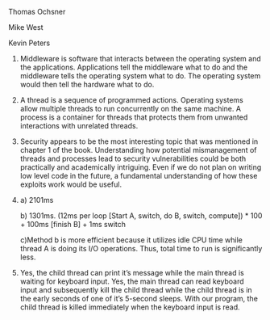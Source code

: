 Thomas Ochsner

Mike West

Kevin Peters

  

1. Middleware is software that interacts between the operating system and the applications. Applications tell the middleware what to do and the middleware tells the operating system what to do. The operating system would then tell the hardware what to do. 
2. A thread is a sequence of programmed actions. Operating systems allow multiple threads to run concurrently on the same machine. A process is a container for threads that protects them from unwanted interactions with unrelated threads. 
3. Security appears to be the most interesting topic that was mentioned in chapter 1 of the book. Understanding how potential mismanagement of threads and processes lead to security vulnerabilities could be both practically and academically intriguing. Even if we do not plan on writing low level code in the future, a fundamental understanding of how these exploits work would be useful. 
4. a) 2101ms 

    b) 1301ms. (12ms per loop [Start A, switch, do B, switch, compute]) * 100 + 100ms [finish B] + 1ms switch

    c)Method b is more efficient because it utilizes idle CPU time while thread A is doing its I/O operations. Thus, total time to run is significantly less.

5. Yes, the child thread can print it’s message while the main thread is waiting for keyboard input. Yes, the main thread can read keyboard input and subsequently kill the child thread while the child thread is in the early seconds of one of it’s 5-second sleeps. With our program, the child thread is killed immediately when the keyboard input is read.